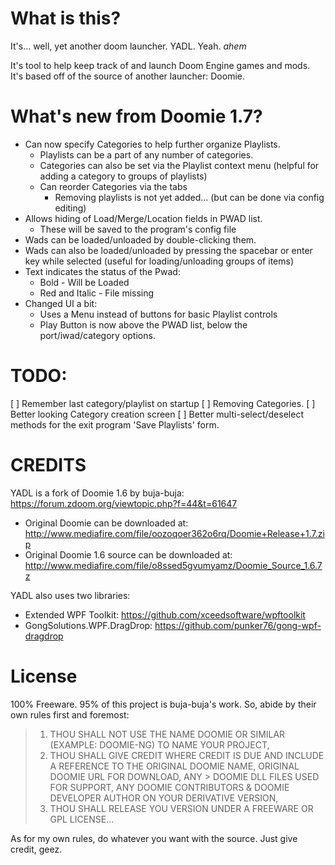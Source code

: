 # What is this?
It's... well, yet another doom launcher. YADL. Yeah. *ahem*

It's tool to help keep track of and launch Doom Engine games and mods.  
It's based off of the source of another launcher: Doomie.

# What's new from Doomie 1.7?
- Can now specify Categories to help further organize Playlists.
  - Playlists can be a part of any number of categories.
  - Categories can also be set via the Playlist context menu (helpful for adding a category to groups of playlists)
  - Can reorder Categories via the tabs
    - Removing playlists is not yet added... (but can be done via config editing)
- Allows hiding of Load/Merge/Location fields in PWAD list.
  - These will be saved to the program's config file
- Wads can be loaded/unloaded by double-clicking them.
- Wads can also be loaded/unloaded by pressing the spacebar or enter key while selected (useful for loading/unloading groups of items)
- Text indicates the status of the Pwad:
 	- Bold - Will be Loaded
  - Red and Italic - File missing
- Changed UI a bit:
  -	Uses a Menu instead of buttons for basic Playlist controls
  -	Play Button is now above the PWAD list, below the port/iwad/category options.

# TODO:
[ ] Remember last category/playlist on startup
[ ] Removing Categories.
[ ] Better looking Category creation screen
[ ] Better multi-select/deselect methods for the exit program 'Save Playlists' form.

# CREDITS
YADL is a fork of Doomie 1.6 by buja-buja: https://forum.zdoom.org/viewtopic.php?f=44&t=61647
  - Original Doomie can be downloaded at: http://www.mediafire.com/file/oozoqoer362o6rq/Doomie+Release+1.7.zip
  - Original Doomie 1.6 source can be downloaded at: http://www.mediafire.com/file/o8ssed5gvumyamz/Doomie_Source_1.6.7z

YADL also uses two libraries:
- Extended WPF Toolkit: https://github.com/xceedsoftware/wpftoolkit
- GongSolutions.WPF.DragDrop: https://github.com/punker76/gong-wpf-dragdrop

# License
100% Freeware. 95% of this project is buja-buja's work. So, abide by their own rules first and foremost:
> 1. THOU SHALL NOT USE THE NAME DOOMIE OR SIMILAR (EXAMPLE: DOOMIE-NG) TO NAME YOUR PROJECT, 
> 2. THOU SHALL GIVE CREDIT WHERE CREDIT IS DUE AND INCLUDE A REFERENCE TO THE ORIGINAL DOOMIE NAME, ORIGINAL DOOMIE URL FOR DOWNLOAD, ANY > DOOMIE DLL FILES USED FOR SUPPORT, ANY DOOMIE CONTRIBUTORS & DOOMIE DEVELOPER AUTHOR ON YOUR DERIVATIVE VERSION, 
> 3. THOU SHALL RELEASE YOU VERSION UNDER A FREEWARE OR GPL LICENSE...

As for my own rules, do whatever you want with the source. Just give credit, geez.
